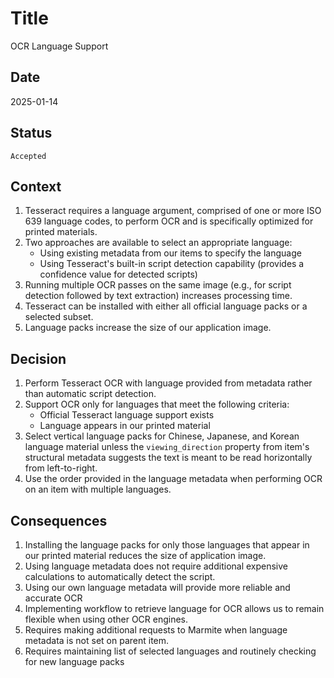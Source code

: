 # Title

OCR Language Support

## Date

2025-01-14

## Status

`Accepted`

## Context

1. Tesseract requires a language argument, comprised of one or more ISO 639 language codes, to perform OCR and is
   specifically optimized for printed materials.
2. Two approaches are available to select an appropriate language:
    - Using existing metadata from our items to specify the language
    - Using Tesseract's built-in script detection capability (provides a confidence value for detected scripts)
3. Running multiple OCR passes on the same image (e.g., for script detection followed by text extraction) increases
   processing time.
4. Tesseract can be installed with either all official language packs or a selected subset.
5. Language packs increase the size of our application image.

## Decision

1. Perform Tesseract OCR with language provided from metadata rather than automatic script detection.
2. Support OCR only for languages that meet the following criteria:
    - Official Tesseract language support exists
    - Language appears in our printed material
3. Select vertical language packs for Chinese, Japanese, and Korean language material unless the `viewing_direction`
   property from item's structural metadata suggests the text is meant to be read horizontally from left-to-right.
4. Use the order provided in the language metadata when performing OCR on an item with multiple languages.

## Consequences

1. Installing the language packs for only those languages that appear in our printed material reduces the size of
   application image.
2. Using language metadata does not require additional expensive calculations to automatically detect the script.
3. Using our own language metadata will provide more reliable and accurate OCR
4. Implementing workflow to retrieve language for OCR allows us to remain flexible when using other OCR engines.
5. Requires making additional requests to Marmite when language metadata is not set on parent item.
6. Requires maintaining list of selected languages and routinely checking for new language packs
